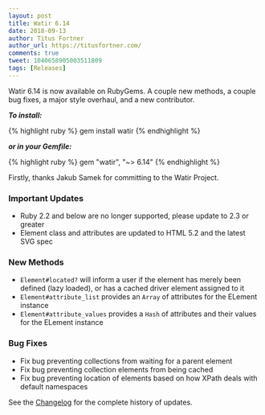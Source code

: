 ```yaml
---
layout: post
title: Watir 6.14
date: 2018-09-13
author: Titus Fortner
author_url: https://titusfortner.com/
comments: true
tweet: 1040658905003511809
tags: [Releases]
---
```


Watir 6.14 is now available on RubyGems. A couple new methods, a couple bug fixes, a major style overhaul, 
and a new contributor.
<!--more-->

***To install:***

{% highlight ruby %}
gem install watir
{% endhighlight %}

***or in your Gemfile:*** 

{% highlight ruby %}
gem "watir", "~> 6.14"
{% endhighlight %}
<p></p>

Firstly, thanks Jakub Samek for committing to the Watir Project.

### Important Updates

* Ruby 2.2 and below are no longer supported, please update to 2.3 or greater
* Element class and attributes are updated to HTML 5.2 and the latest SVG spec

### New Methods

* `Element#located?` will inform a user if the element has merely been defined (lazy loaded), or has
 a cached driver element assigned to it
*  `Element#attribute_list` provides an `Array` of attributes for the ELement instance
*  `Element#attribute_values` provides a `Hash` of attributes and their values for the ELement instance

### Bug Fixes

* Fix bug preventing collections from waiting for a parent element
* Fix bug preventing collection elements from being cached
* Fix bug preventing location of elements based on how XPath deals with default namespaces 


See the [Changelog](https://github.com/watir/watir/blob/main/CHANGES.md) 
for the complete history of updates.